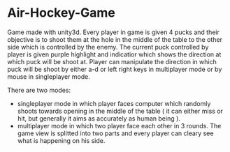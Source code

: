 # Air-Hockey-Game

Game made with unity3d.
Every player in game is given 4 pucks and their objective is to shoot them at the hole in the middle of the table to the other side which
is controlled by the enemy. The current puck controlled by player is given purple highlight and indicatior which shows the direction at which puck will be shoot at.
Player can manipulate the direction in which puck will be shoot by either a-d or left right keys in multiplayer mode or by mouse in singleplayer mode.

There are two modes:
- singleplayer mode in which player faces computer which randomly shoots towards opening in the middle of the table ( it can either miss or hit, but generally it aims as accurately as human being ).
- multiplayer mode in which two player face each other in 3 rounds. The game view is splitted into two parts and every player can cleary see what is happening on his side.
